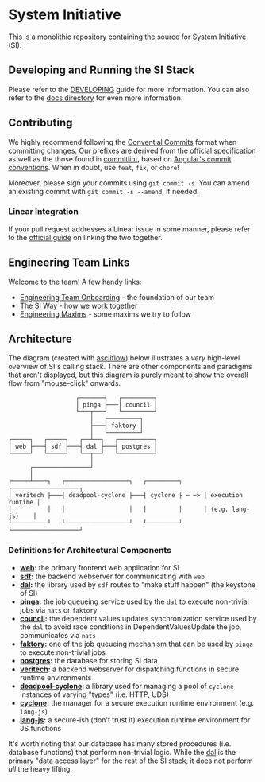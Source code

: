 # System Initiative

This is a monolithic repository containing the source for System Initiative (SI).

## Developing and Running the SI Stack

Please refer to the [DEVELOPING](./DEVELOPING.md) guide for more information.
You can also refer to the [docs directory](./docs) for even more information.

## Contributing

We highly recommend following the [Convential Commits](https://www.conventionalcommits.org/en/v1.0.0/#specification) format when committing changes.
Our prefixes are derived from the official specification as well as the those found in [commitlint](https://github.com/conventional-changelog/commitlint/tree/master/%40commitlint/config-conventional), based on [Angular's commit conventions](https://github.com/angular/angular/blob/master/CONTRIBUTING.md).
When in doubt, use `feat`, `fix`, or `chore`!

Moreover, please sign your commits using `git commit -s`.
You can amend an existing commit with `git commit -s --amend`, if needed.

### Linear Integration

If your pull request addresses a Linear issue in some manner, please refer to the [official guide](https://linear.app/docs/github?tabs=206cad22125a) on linking the two together.

## Engineering Team Links

Welcome to the team! A few handy links:

* [Engineering Team Onboarding](https://docs.google.com/presentation/d/1Ypesl1iZ5KXI9KBxXINYPlo5TexAuln6Dg26yPXEqbM/view) - the foundation of our team
* [The SI Way](https://docs.google.com/document/d/1llbG8MLv2c9SytLnwCrJU27n5yfGsrI1c4Pi6qscVz4/view) - how we work together
* [Engineering Maxims](https://docs.google.com/document/d/1l-YCyMbXaVAG6VVDucZVJlO7VbJeTAAwt4jB-1usSQA/view) - some maxims we try to follow

## Architecture

The diagram (created with [asciiflow](https://asciiflow.com)) below illustrates a _very_ high-level overview of SI's calling stack.
There are other components and paradigms that aren't displayed, but this diagram is purely meant to show the overall flow from "mouse-click" onwards.

```
                   ┌───────┐   ┌─────────┐
                   │ pinga ├───│ council │
                   └───┬───┘   └─────────┘
                       │   ┌─────────┐
                       ├───┤ faktory │
                       │   └─────────┘
┌─────┐   ┌─────┐   ┌──┴──┐   ┌──────────┐
│ web ├───┤ sdf ├───┤ dal ├───┤ postgres │
└─────┘   └─────┘   └──┬──┘   └──────────┘
                       │
      ┌────────────────┘
      │
┌─────┴────┐   ┌──────────────────┐   ┌─────────┐      ┌───────────────────┐
│ veritech ├───┤ deadpool-cyclone ├───┤ cyclone ├ ─ ─> │ execution runtime │
│          │   │                  │   │         │      │ (e.g. lang-js)    │
└──────────┘   └──────────────────┘   └─────────┘      └───────────────────┘
```

### Definitions for Architectural Components

- **[web](./app/web/):** the primary frontend web application for SI
- **[sdf](./bin/sdf/):** the backend webserver for communicating with `web`
- **[dal](./lib/dal/):** the library used by `sdf` routes to "make stuff happen" (the keystone of SI)
- **[pinga](./bin/pinga/):** the job queueing service used by the `dal` to execute non-trivial jobs via `nats` or `faktory`
- **[council](./bin/council/):** the dependent values updates synchronization service used by the `dal` to avoid race conditions in DependentValuesUpdate the job, communicates via `nats`
- **[faktory](https://github.com/contribsys/faktory):** one of the job queueing mechanism that can be used by `pinga` to execute non-trivial jobs
- **[postgres](https://postgresql.org):** the database for storing SI data
- **[veritech](./bin/veritech/):** a backend webserver for dispatching functions in secure runtime environments
- **[deadpool-cyclone](./lib/deadpool-cyclone/):** a library used for managing a pool of `cyclone` instances of varying "types" (i.e. HTTP, UDS)
- **[cyclone](./bin/cyclone/):** the manager for a secure execution runtime environment (e.g. `lang-js`)
- **[lang-js](./bin/lang-js/):** a secure-ish (don't trust it) execution runtime environment for JS functions

It's worth noting that our database has many stored procedures (i.e. database functions) that perform non-trivial logic.
While the [dal](./lib/dal) is the primary "data access layer" for the rest of the SI stack, it does not perform _all_ the heavy lifting.
